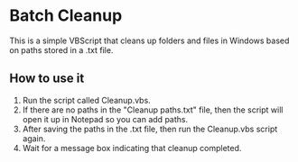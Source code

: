 # Batch Cleanup

This is a simple VBScript that cleans up folders and files in Windows based on paths stored in a .txt file.

## How to use it
1. Run the script called Cleanup.vbs.
2. If there are no paths in the "Cleanup paths.txt" file, then the script will open it up in Notepad so you can add paths.
3. After saving the paths in the .txt file, then run the Cleanup.vbs script again.
4. Wait for a message box indicating that cleanup completed.
